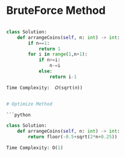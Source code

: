 # BruteForce Method

```python

class Solution:
    def arrangeCoins(self, n: int) -> int:
        if n==1:
            return 1
        for i in range(1,n+1):
            if n>=i:
                n-=i
            else:
                return i-1

Time Complexity:  𝑂(sqrt(𝑛))


# Optimize Method

```python

class Solution:
    def arrangeCoins(self, n: int) -> int:
        return floor(-0.5+sqrt(2*n+0.25))

Time Complexity: O(1)
